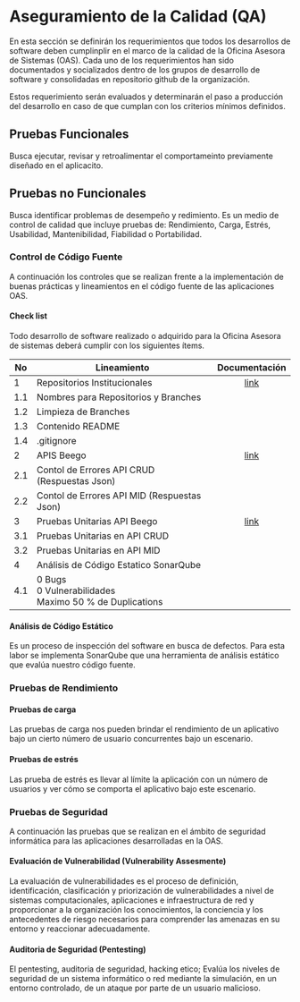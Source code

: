 # Aseguramiento de la Calidad (QA)

En esta sección se definirán los requerimientos que todos los desarrollos de software deben cumplinplir en el marco de la calidad de la Oficina Asesora de Sistemas (OAS). Cada uno de los requerimientos han sido documentados y socializados dentro de los grupos de desarrollo de software y consolidadas en repositorio github de la organización.   

Estos requerimiento serán evaluados y determinarán el paso a producción del desarrollo en caso de que cumplan con los criterios mínimos definidos.

## Pruebas Funcionales
Busca ejecutar, revisar y retroalimentar el comportameinto previamente diseñado en el aplicacito.

## Pruebas no Funcionales
Busca identificar problemas de desempeño y redimiento. Es un medio de control de calidad que incluye pruebas de: Rendimiento, Carga, Estrés, Usabilidad, Mantenibilidad, Fiabilidad o Portabilidad.

### Control de Código Fuente
A continuación los controles que se realizan frente a la implementación de buenas prácticas y lineamientos en el código fuente de las aplicaciones OAS.

#### Check list
Todo desarrollo de software realizado o adquirido para la Oficina Asesora de sistemas deberá cumplir con los siguientes ítems.

No |Lineamiento | Documentación
--- | --- | :---:
1 | Repositorios Institucionales | [link](https://github.com/udistrital/introduccion_oas#2-repositorios-institucionales-herb)
1.1 | Nombres para Repositorios y Branches |
1.2 | Limpieza de Branches |
1.3 | Contenido README |
1.4 | .gitignore |
2 | APIS Beego | [link](https://github.com/udistrital/introduccion_oas#5-apis-beego-mortar_board)
2.1 | Contol de Errores API CRUD (Respuestas Json) |
2.2 | Contol de Errores API MID (Respuestas Json) |
3 | Pruebas Unitarias API Beego | [link](https://github.com/udistrital/introduccion_oas#6-pruebas-unitarias-api-beego-mag)
3.1 | Pruebas Unitarias en API CRUD |
3.2 | Pruebas Unitarias en API MID |
4 | Análisis de Código Estatico SonarQube |
4.1 | 0 Bugs <br> 0 Vulnerabilidades <br> Maximo 50 % de Duplications |

#### Análisis de Código Estático
Es un proceso de inspección del software en busca de defectos. Para esta labor se implementa SonarQube que una herramienta de análisis estático que evalúa nuestro código fuente.

### Pruebas de Rendimiento

#### Pruebas de carga
Las pruebas de carga nos pueden brindar el rendimiento de un aplicativo bajo un cierto número de usuario concurrentes bajo un escenario.

#### Pruebas de estrés
Las prueba de estrés es llevar al límite la aplicación con un número de usuarios y ver cómo se comporta el aplicativo bajo este escenario.

###  Pruebas de Seguridad
A continuación las pruebas que se realizan en el ámbito de seguridad informática para las aplicaciones desarrolladas en la OAS.

#### Evaluación de Vulnerabilidad (Vulnerability Assesmente)

La evaluación de vulnerabilidades es el proceso de definición, identificación, clasificación y priorización de vulnerabilidades a nivel de sistemas computacionales, aplicaciones e infraestructura de red y proporcionar a la organización los conocimientos, la conciencia y los antecedentes de riesgo necesarios para comprender las amenazas en su entorno y reaccionar adecuadamente.

#### Auditoria de Seguridad (Pentesting)

El pentesting, auditoria de seguridad, hacking etico; Evalúa los niveles de seguridad de un sistema informático o red mediante la simulación, en un entorno controlado, de un ataque por parte de un usuario malicioso.
